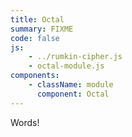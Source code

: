 ```yaml
---
title: Octal
summary: FIXME
code: false
js:
    - ../rumkin-cipher.js
    - octal-module.js
components:
    - className: module
      component: Octal
---
```


Words!

<div class="module"></div>
